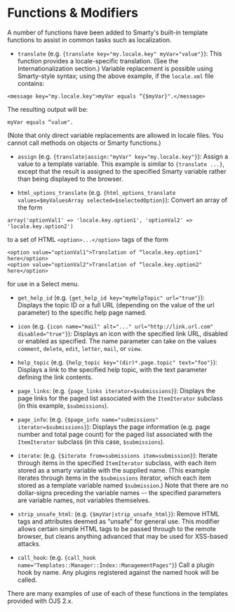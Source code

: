 # Functions & Modifiers

A number of functions have been added to Smarty's built-in template functions to assist in common tasks such as localization.

- ``translate`` (e.g. ``{translate key="my.locale.key" myVar="value"}``): This function provides a locale-specific translation. (See the Internationalization section.) Variable replacement is possible using Smarty-style syntax; using the above example, if the ``locale.xml`` file contains:

````
<message key="my.locale.key">myVar equals “{$myVar}".</message>
````

The resulting output will be:

````
myVar equals “value".
````

(Note that only direct variable replacements are allowed in locale files. You cannot call methods on objects or Smarty functions.)

- ``assign`` (e.g. ``{translate|assign:"myVar" key="my.locale.key"}``): Assign a value to a template variable. This example is similar to ``{translate ...}``, except that the result is assigned to the specified Smarty variable rather than being displayed to the browser.

- ``html_options_translate`` (e.g. ``{html_options_translate values=$myValuesArray selected=$selectedOption}``): Convert an array of the form

````
array('optionVal1' => 'locale.key.option1', 'optionVal2' => 'locale.key.option2')
````

to a set of HTML ``<option>...</option>`` tags of the form

````
<option value="optionVal1">Translation of “locale.key.option1" here</option>
<option value="optionVal2">Translation of “locale.key.option2" here</option>
````

for use in a Select menu.

- ``get_help_id`` (e.g. ``{get_help_id key="myHelpTopic" url="true"}``): Displays the topic ID or a full URL (depending on the value of the url parameter) to the specific help page named.

- ``icon`` (e.g. ``{icon name="mail" alt="..." url="http://link.url.com" disabled="true"}``): Displays an icon with the specified link URL, disabled or enabled as specified. The name parameter can take on the values ``comment``, ``delete``, ``edit``, ``letter``, ``mail``, or ``view``.

- ``help_topic`` (e.g. ``{help_topic key="(dir)*.page.topic" text="foo"}``): Displays a link to the specified help topic, with the text parameter defining the link contents.

- ``page_links``: (e.g. ``{page_links iterator=$submissions}``): Displays the page links for the paged list associated with the ``ItemIterator`` subclass (in this example, ``$submissions``).

- ``page_info``: (e.g. ``{$page_info name="submissions" iterator=$submissions}``): Displays the page information (e.g. page number and total page count) for the paged list associated with the ``ItemIterator`` subclass (in this case, ``$submissions``).

- ``iterate``: (e.g. ``{$iterate from=submissions item=submission}``): Iterate through items in the specified ``ItemIterator`` subclass, with each item stored as a smarty variable with the supplied name. (This example iterates through items in the ``$submissions`` iterator, which each item stored as a template variable named ``$submission``.) Note that there are no dollar-signs preceding the variable names -- the specified parameters are variable names, not variables themselves.

- ``strip_unsafe_html``: (e.g. ``{$myVar|strip_unsafe_html}``): Remove HTML tags and attributes deemed as “unsafe" for general use. This modifier allows certain simple HTML tags to be passed through to the remote browser, but cleans anything advanced that may be used for XSS-based attacks.

- ``call_hook``: (e.g. ``{call_hook name="Templates::Manager::Index::ManagementPages"}``) Call a plugin hook by name. Any plugins registered against the named hook will be called.

There are many examples of use of each of these functions in the templates provided with OJS 2.x.

